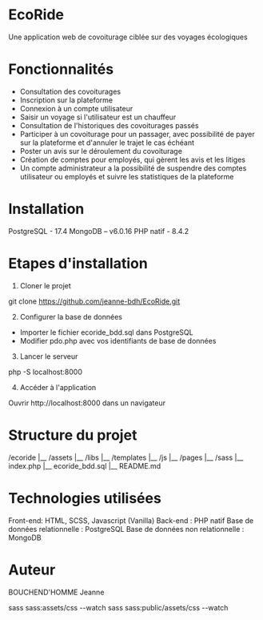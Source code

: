# EcoRide

Une application web de covoiturage ciblée sur des voyages écologiques

# Fonctionnalités

- Consultation des covoiturages
- Inscription sur la plateforme
- Connexion à un compte utilisateur
- Saisir un voyage si l'utilisateur est un chauffeur
- Consultation de l'historiques des covoiturages passés
- Participer à un covoiturage pour un passager, avec possibilité de payer sur la plateforme et d'annuler le trajet le cas échéant
- Poster un avis sur le déroulement du covoiturage
- Création de comptes pour employés, qui gèrent les avis et les litiges
- Un compte administrateur a la possibilité de suspendre des comptes utilisateur ou employés et suivre les statistiques de la plateforme

# Installation

PostgreSQL - 17.4
MongoDB – v6.0.16
PHP natif - 8.4.2

# Etapes d'installation

1. Cloner le projet

git clone https://github.com/jeanne-bdh/EcoRide.git

2. Configurer la base de données

- Importer le fichier ecoride_bdd.sql dans PostgreSQL
- Modifier pdo.php avec vos identifiants de base de données

3. Lancer le serveur

php -S localhost:8000

4. Accéder à l'application

Ouvrir http://localhost:8000 dans un navigateur


# Structure du projet

/ecoride
|__ /assets
|__ /libs
|__ /templates
|__ /js
|__ /pages
|__ /sass
|__ index.php
|__ ecoride_bdd.sql
|__ README.md

# Technologies utilisées

Front-end: HTML, SCSS, Javascript (Vanilla)
Back-end : PHP natif
Base de données relationnelle : PostgreSQL
Base de données non relationnelle : MongoDB

# Auteur

BOUCHEND'HOMME Jeanne

sass sass:assets/css --watch
sass sass:public/assets/css --watch